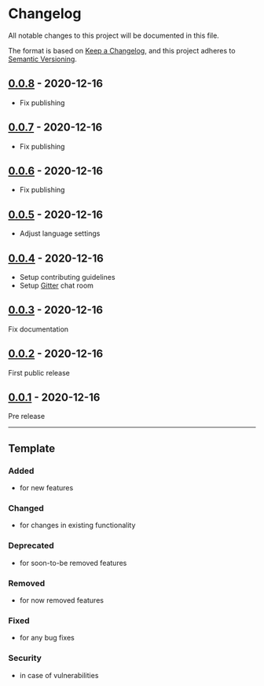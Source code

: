 # Changelog
All notable changes to this project will be documented in this file.

The format is based on [Keep a Changelog](https://keepachangelog.com/),
and this project adheres to [Semantic Versioning](https://semver.org/spec/v2.0.0.html).

## [0.0.8] - 2020-12-16

- Fix publishing

## [0.0.7] - 2020-12-16

- Fix publishing

## [0.0.6] - 2020-12-16

- Fix publishing

## [0.0.5] - 2020-12-16

- Adjust language settings

## [0.0.4] - 2020-12-16

- Setup contributing guidelines
- Setup [Gitter](https://gitter.im/patternfly-kotlin/fritz2) chat room

## [0.0.3] - 2020-12-16

Fix documentation

## [0.0.2] - 2020-12-16

First public release

## [0.0.1] - 2020-12-16

Pre release

---

## Template

### Added
- for new features

### Changed
- for changes in existing functionality

### Deprecated
- for soon-to-be removed features

### Removed
- for now removed features

### Fixed
- for any bug fixes

### Security
- in case of vulnerabilities

[0.0.8]: https://github.com/patternfly-kotlin/patternfly-fritz2/compare/v0.0.7...v0.0.8
[0.0.7]: https://github.com/patternfly-kotlin/patternfly-fritz2/compare/v0.0.6...v0.0.7
[0.0.6]: https://github.com/patternfly-kotlin/patternfly-fritz2/compare/v0.0.5...v0.0.6
[0.0.5]: https://github.com/patternfly-kotlin/patternfly-fritz2/compare/v0.0.4...v0.0.5
[0.0.4]: https://github.com/patternfly-kotlin/patternfly-fritz2/compare/v0.0.3...v0.0.4
[0.0.3]: https://github.com/patternfly-kotlin/patternfly-fritz2/compare/v0.0.2...v0.0.3
[0.0.2]: https://github.com/patternfly-kotlin/patternfly-fritz2/compare/v0.0.1...v0.0.2
[0.0.1]: https://github.com/patternfly-kotlin/patternfly-fritz2/releases/tag/v0.0.1
